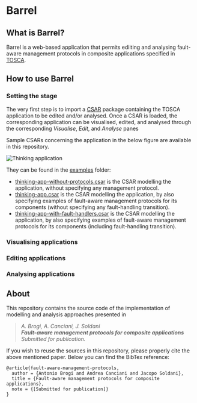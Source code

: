 # Barrel

## What is Barrel?
Barrel is a web-based application that permits ediiting and analysing fault-aware management protocols in composite applications specified in [TOSCA](http://docs.oasis-open.org/tosca/TOSCA/v1.0/TOSCA-v1.0.html).

## How to use Barrel
### Setting the stage
The very first step is to import a [CSAR](http://docs.oasis-open.org/tosca/TOSCA/v1.0/os/TOSCA-v1.0-os.html#_Toc356403711) package containing the TOSCA application to be edited and/or analysed. Once a CSAR is loaded, the corresponding application can be visualised, edited, and analysed through the corresponding *Visualise*, *Edit*, and *Analyse* panes

Sample CSARs concerning the application in the below figure are available in this repository.

![Thinking application](https://github.com/di-unipi-socc/barrel/tree/master/examples/thinking-app.png)

They can be found in the [examples](https://github.com/di-unipi-socc/barrel/tree/master/examples) folder:
* [thinking-app-without-protocols.csar](https://github.com/di-unipi-socc/barrel/raw/master/examples/thinking-app-without-protocols.csar) is the CSAR modelling the application, without specifying any management protocol.
* [thinking-app.csar](https://github.com/di-unipi-socc/barrel/raw/master/examples/thinking-app.csar) is the CSAR modelling the application, by also specifying examples of fault-aware management protocols for its components (without specifying any fault-handling transition).
* [thinking-app-with-fault-handlers.csar](https://github.com/di-unipi-socc/barrel/raw/master/examples/thinking-app-with-fault-handlers.csar) is the CSAR modelling the application, by also specifying examples of fault-aware management protocols for its components (including fault-handling transition).

### Visualising applications

### Editing applications

### Analysing applications

## About
This repository contains the source code of the implementation of modelling and analysis approaches presented in 
> _A. Brogi, A. Canciani, J. Soldani <br>
> **Fault-aware management protocols for composite applications** <br>
> Submitted for publication._ 

If you wish to reuse the sources in this repository, please properly cite the above mentioned paper. Below you can find the BibTex reference:
```
@article{fault-aware-management-protocols,
  author = {Antonio Brogi and Andrea Canciani and Jacopo Soldani},
  title = {Fault-aware management protocols for composite applications},
  note = {[Submitted for publication]}
}
```
